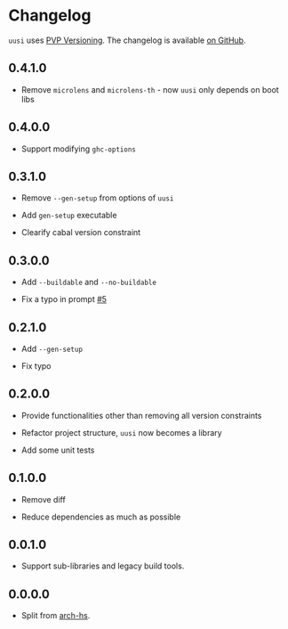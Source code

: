 # Changelog

`uusi` uses [PVP Versioning][1].
The changelog is available [on GitHub][2].

## 0.4.1.0

* Remove `microlens` and `microlens-th` - now `uusi` only depends on boot libs

## 0.4.0.0

* Support modifying `ghc-options` 

## 0.3.1.0

* Remove `--gen-setup` from options of `uusi`

* Add `gen-setup` executable

* Clearify cabal version constraint

## 0.3.0.0

* Add `--buildable` and `--no-buildable`

* Fix a typo in prompt [#5](https://github.com/berberman/uusi/pull/5)

## 0.2.1.0

* Add `--gen-setup`

* Fix typo

## 0.2.0.0

* Provide functionalities other than removing all version constraints

* Refactor project structure, `uusi` now becomes a library

* Add some unit tests

## 0.1.0.0

* Remove diff

* Reduce dependencies as much as possible

## 0.0.1.0

* Support sub-libraries and legacy build tools.

## 0.0.0.0

* Split from [arch-hs](https://github.com/berberman/arch-hs).

[1]: https://pvp.haskell.org
[2]: https://github.com/berberman/uusi/releases
